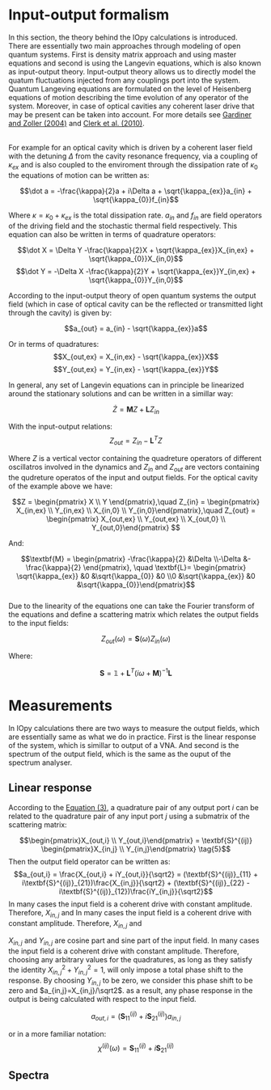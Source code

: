 # Input-output formalism
In this section, the theory behind the IOpy calculations is introduced.
<br />There are essentially two main approaches through modeling of open quantum systems. First is density matrix approach and using master equations and second is using the Langevin equations, which is also known as input-output theory. Input-output theory allows us to directly model the quatum fluctuations injected from any couplings port into the system. Quantum Langeving equations are formulated on the level of Heisenberg equations of motion describing the time evolution of any operator of the system. Moreover, in case of optical cavities any coherent laser drive that may be present can be taken into account. For more details see [Gardiner and Zoller (2004)](https://www.google.com) and [Clerk et al. (2010)](http://dx.doi.org/10.1103/RevModPhys.82.1155).

<br />For example for an optical cavity which is driven by a coherent laser field with the detuning $\Delta$ from the cavity resonance frequency, via a coupling of $\kappa_{ex}$ and is also coupled to the enviroment through the dissipation rate of $\kappa_0$ the equations of motion can be written as:

$$\dot a = -\frac{\kappa}{2}a + i\Delta a + \sqrt{\kappa_{ex}}a_{in} + \sqrt{\kappa_{0}}f_{in}$$

Where $\kappa = \kappa_0 + \kappa_{ex}$ is the total dissipation rate. $a_{in}$ and $f_{in}$ are field operators of the driving field and the stochastic thermal field respectively. This equation can also be written in terms of quadrature operators:

$$\dot X = \Delta Y -\frac{\kappa}{2}X + \sqrt{\kappa_{ex}}X_{in,ex} + \sqrt{\kappa_{0}}X_{in,0}$$
$$\dot Y = -\Delta X -\frac{\kappa}{2}Y + \sqrt{\kappa_{ex}}Y_{in,ex} + \sqrt{\kappa_{0}}Y_{in,0}$$

According to the input-output theory of open quantum systems the output field (which in case of optical cavity can be the reflected or transmitted light through the cavity) is given by:

$$a_{out} = a_{in} - \sqrt{\kappa_{ex}}a$$

Or in terms of quadratures:
$$X_{out,ex} = X_{in,ex} - \sqrt{\kappa_{ex}}X$$
$$Y_{out,ex} = Y_{in,ex} - \sqrt{\kappa_{ex}}Y$$


In general, any set of Langevin equations can in principle be linearized around the stationary solutions and can be written in a simillar way:

$$\dot Z = \textbf{M}Z + \textbf{L}Z_{in} \tag{1}$$

With the input-output relations:
$$Z_{out} = Z_{in} - \textbf{L}^TZ \tag{2}$$

Where $Z$ is a vertical vector containing the quadreture operators of different oscillatros involved in the dynamics and $Z_{in}$ and $Z_{out}$ are vectors containing the qudreture operatos of the input and output fields. For the optical cavity of the example above we have:

$$Z = \begin{pmatrix} X \\ Y \end{pmatrix},\quad Z_{in} = \begin{pmatrix} X_{in,ex} \\ Y_{in,ex} \\ X_{in,0} \\ Y_{in,0}\end{pmatrix},\quad Z_{out} = \begin{pmatrix} X_{out,ex} \\ Y_{out,ex} \\ X_{out,0} \\ Y_{out,0}\end{pmatrix} $$

And:

$$\textbf{M} = \begin{pmatrix} -\frac{\kappa}{2} &\Delta
                             \\-\Delta           &-\frac{\kappa}{2} \end{pmatrix}, \quad 
  \textbf{L}= \begin{pmatrix} \sqrt{\kappa_{ex}} &0 &\sqrt{\kappa_{0}} &0
                            \\0 &\sqrt{\kappa_{ex}} &0 &\sqrt{\kappa_{0}}\end{pmatrix}$$
<br />Due to the linearity of the equations one can take the Fourier transform of the equations and define a scattering matrix which relates the output fields to the input fields:

$$Z_{out}(\omega) = \textbf{S}(\omega)Z_{in}(\omega) \tag{3}$$

Where:

$$\textbf{S} = \mathbb{1} + \textbf{L}^T(i\omega+\textbf{M})^{-1}\textbf{L} \tag{4}$$



# Measurements
In IOpy calculations there are two ways to measure the output fields, which are essentially same as what we do in practice. First is the linear response of the system, which is simillar to output of a VNA. And second is the spectrum of the output field, which is the same as the ouput of the spectrum analyser.
## Linear response
According to the [Equation (3)](http://127.0.0.1:8000/theory/#input-output-formalism), a quadrature pair of any output port $i$ can be related to the quadrature pair of any input port $j$ using a submatrix of the scattering matrix:

$$\begin{pmatrix}X_{out,i} \\ Y_{out,i}\end{pmatrix} = \textbf{S}^{(ij)} \begin{pmatrix}X_{in,j} \\ Y_{in,j}\end{pmatrix} \tag{5}$$
Then the output field operator can be written as:
$$a_{out,i} = \frac{X_{out,i} + iY_{out,i}}{\sqrt2} = (\textbf{S}^{(ij)}_{11} + i\textbf{S}^{(ij)}_{21})\frac{X_{in,j}}{\sqrt2} +
                                       (\textbf{S}^{(ij)}_{22} - i\textbf{S}^{(ij)}_{12})\frac{iY_{in,j}}{\sqrt2}$$
In many cases the input field is a coherent drive with constant amplitude. Therefore, $X_{in,j}$ and In many cases the input field is a coherent drive with constant amplitude. Therefore, $X_{in,j}$ and 

$X_{in,j}$ and $Y_{in,j}$ are cosine part and sine part of the input field. In many cases the input field is a coherent drive with constant amplitude. Therefore, choosing any arbitrary values for the quadratures, as long as they satisfy the identity $X_{in,j}^2+Y_{in,j}^2=1$, will only impose a total phase shift to the response. By choosing $Y_{in,j}$ to be zero, we consider this phase shift to be zero and $a_{in,j}=X_{in,j}/\sqrt2$. as a result, any phase response in the output is being calculated with respect to the input field.

$$a_{out,i} = (\textbf{S}^{(ij)}_{11} + i\textbf{S}^{(ij)}_{21})a_{in,j}$$

or in a more familiar notation:
$$\chi^{(ij)}(\omega) = \textbf{S}^{(ij)}_{11} + i\textbf{S}^{(ij)}_{21}$$
## Spectra